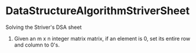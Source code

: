# DataStructureAlgorithmStriverSheet
Solving the Striver's DSA sheet

1. Given an m x n integer matrix matrix, if an element is 0, set its entire row and column to 0's.
